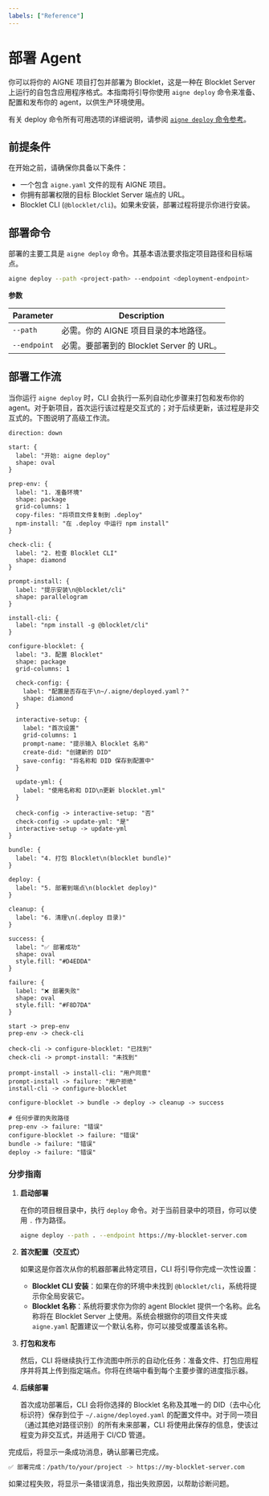 ```yaml
---
labels: ["Reference"]
---
```


# 部署 Agent

你可以将你的 AIGNE 项目打包并部署为 Blocklet，这是一种在 Blocklet Server 上运行的自包含应用程序格式。本指南将引导你使用 `aigne deploy` 命令来准备、配置和发布你的 agent，以供生产环境使用。

有关 deploy 命令所有可用选项的详细说明，请参阅 [`aigne deploy` 命令参考](./command-reference-deploy.md)。

## 前提条件

在开始之前，请确保你具备以下条件：

- 一个包含 `aigne.yaml` 文件的现有 AIGNE 项目。
- 你拥有部署权限的目标 Blocklet Server 端点的 URL。
- Blocklet CLI (`@blocklet/cli`)。如果未安装，部署过程将提示你进行安装。

## 部署命令

部署的主要工具是 `aigne deploy` 命令。其基本语法要求指定项目路径和目标端点。

```bash
aigne deploy --path <project-path> --endpoint <deployment-endpoint>
```

**参数**

| Parameter  | Description                                                 |
|------------|-------------------------------------------------------------|
| `--path`   | 必需。你的 AIGNE 项目目录的本地路径。     |
| `--endpoint` | 必需。要部署到的 Blocklet Server 的 URL。      |

## 部署工作流

当你运行 `aigne deploy` 时，CLI 会执行一系列自动化步骤来打包和发布你的 agent。对于新项目，首次运行该过程是交互式的；对于后续更新，该过程是非交互式的。下图说明了高级工作流。

```d2
direction: down

start: {
  label: "开始: aigne deploy"
  shape: oval
}

prep-env: {
  label: "1. 准备环境"
  shape: package
  grid-columns: 1
  copy-files: "将项目文件复制到 .deploy"
  npm-install: "在 .deploy 中运行 npm install"
}

check-cli: {
  label: "2. 检查 Blocklet CLI"
  shape: diamond
}

prompt-install: {
  label: "提示安装\n@blocklet/cli"
  shape: parallelogram
}

install-cli: {
  label: "npm install -g @blocklet/cli"
}

configure-blocklet: {
  label: "3. 配置 Blocklet"
  shape: package
  grid-columns: 1

  check-config: {
    label: "配置是否存在于\n~/.aigne/deployed.yaml？"
    shape: diamond
  }

  interactive-setup: {
    label: "首次设置"
    grid-columns: 1
    prompt-name: "提示输入 Blocklet 名称"
    create-did: "创建新的 DID"
    save-config: "将名称和 DID 保存到配置中"
  }

  update-yml: {
    label: "使用名称和 DID\n更新 blocklet.yml"
  }

  check-config -> interactive-setup: "否"
  check-config -> update-yml: "是"
  interactive-setup -> update-yml
}

bundle: {
  label: "4. 打包 Blocklet\n(blocklet bundle)"
}

deploy: {
  label: "5. 部署到端点\n(blocklet deploy)"
}

cleanup: {
  label: "6. 清理\n(.deploy 目录)"
}

success: {
  label: "✅ 部署成功"
  shape: oval
  style.fill: "#D4EDDA"
}

failure: {
  label: "❌ 部署失败"
  shape: oval
  style.fill: "#F8D7DA"
}

start -> prep-env
prep-env -> check-cli

check-cli -> configure-blocklet: "已找到"
check-cli -> prompt-install: "未找到"

prompt-install -> install-cli: "用户同意"
prompt-install -> failure: "用户拒绝"
install-cli -> configure-blocklet

configure-blocklet -> bundle -> deploy -> cleanup -> success

# 任何步骤的失败路径
prep-env -> failure: "错误"
configure-blocklet -> failure: "错误"
bundle -> failure: "错误"
deploy -> failure: "错误"
```

### 分步指南

1.  **启动部署**

    在你的项目根目录中，执行 `deploy` 命令。对于当前目录中的项目，你可以使用 `.` 作为路径。

    ```bash
    aigne deploy --path . --endpoint https://my-blocklet-server.com
    ```

2.  **首次配置（交互式）**

    如果这是你首次从你的机器部署此特定项目，CLI 将引导你完成一次性设置：

    -   **Blocklet CLI 安装**：如果在你的环境中未找到 `@blocklet/cli`，系统将提示你全局安装它。
    -   **Blocklet 名称**：系统将要求你为你的 agent Blocklet 提供一个名称。此名称将在 Blocklet Server 上使用。系统会根据你的项目文件夹或 `aigne.yaml` 配置建议一个默认名称，你可以接受或覆盖该名称。

3.  **打包和发布**

    然后，CLI 将继续执行工作流图中所示的自动化任务：准备文件、打包应用程序并将其上传到指定端点。你将在终端中看到每个主要步骤的进度指示器。

4.  **后续部署**

    首次成功部署后，CLI 会将你选择的 Blocklet 名称及其唯一的 DID（去中心化标识符）保存到位于 `~/.aigne/deployed.yaml` 的配置文件中。对于同一项目（通过其绝对路径识别）的所有未来部署，CLI 将使用此保存的信息，使该过程变为非交互式，并适用于 CI/CD 管道。

完成后，将显示一条成功消息，确认部署已完成。

```bash
✅ 部署完成：/path/to/your/project -> https://my-blocklet-server.com
```

如果过程失败，将显示一条错误消息，指出失败原因，以帮助诊断问题。